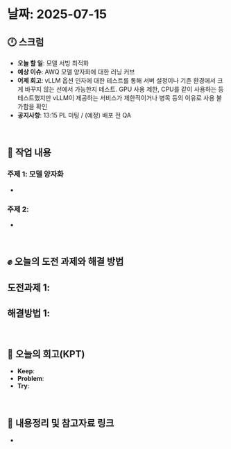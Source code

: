 # 날짜: 2025-07-15

## 🕛 스크럼
- **오늘 할 일**: 모델 서빙 최적화
- **예상 이슈**: AWQ 모델 양자화에 대한 러닝 커브
- **어제 회고**: vLLM 옵션 인자에 대한 테스트를 통해 서버 설정이나 기존 환경에서 크게 바꾸지 않는 선에서 가능한지 테스트. GPU 사용 제한, CPU를 같이 사용하는 등 테스트했지만 vLLM이 제공하는 서비스가 제한적이거나 병목 등의 이유로 사용 불가함을 확인
- **공지사항**: 13:15 PL 미팅 / (예정) 배포 전 QA

<br>

## 💼 작업 내용
### 주제 1: 모델 양자화
- 

### 주제 2: 
-

<br>

## ✊ 오늘의 도전 과제와 해결 방법
**도전과제 1**: 
- 

**해결방법 1**: 
- 

<br>

## 🤔 오늘의 회고(KPT)
- **Keep**: 
- **Problem**: 
- **Try**: 

<br>

## 🔗 내용정리 및 참고자료 링크
- 
